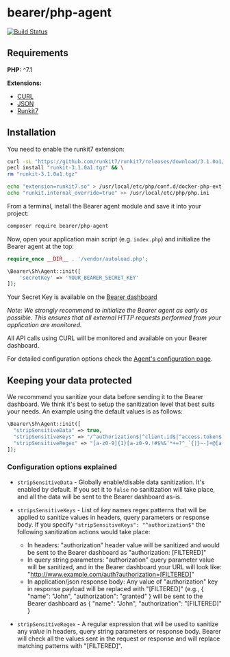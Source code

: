 # bearer/php-agent

[![Build Status](https://build.bearer.tech/api/badges/Bearer/php-agent/status.svg)](https://build.bearer.tech/Bearer/php-agent)

## Requirements

**PHP:** ^7.1

**Extensions:** 
- [CURL](https://www.php.net/manual/fr/book.curl.php)
- [JSON](https://www.php.net/book.json)
- [Runkit7](https://www.php.net/manual/fr/book.runkit7.php)

## Installation

You need to enable the runkit7 extension:

```bash
curl -sL "https://github.com/runkit7/runkit7/releases/download/3.1.0a1/runkit7-3.1.0a1.tgz" > "runkit-3.1.0a1.tgz" && \
pecl install "runkit-3.1.0a1.tgz" && \
rm "runkit-3.1.0a1.tgz"

echo "extension=runkit7.so" > /usr/local/etc/php/conf.d/docker-php-ext-runkit.ini
echo "runkit.internal_override=true" >> /usr/local/etc/php/php.ini
```

From a terminal, install the Bearer agent module and save it into your project:

```bash
composer require bearer/php-agent
```

Now, open your application main script (e.g. `index.php`) and initialize the Bearer agent at the top:

```php
require_once __DIR__ . '/vendor/autoload.php';

\Bearer\Sh\Agent::init([
    'secretKey' => 'YOUR_BEARER_SECRET_KEY'
]);
```

Your Secret Key is available on the [Bearer dashboard](https://app.bearer.sh/keys)

_Note: We strongly recommend to initialize the Bearer agent as early as possible. This ensures that all external HTTP requests performed from your application are monitored._

All API calls using CURL will be monitored and available on your Bearer dashboard.

For detailed configuration options check the [Agent's configuration page](https://php.docs.bearer.sh/).

## Keeping your data protected

We recommend you sanitize your data before sending it to the Bearer dashboard.
We think it's best to setup the sanitization level that best suits your needs.
An example using the default values is as follows:

```php
\Bearer\Sh\Agent::init([
  "stripSensitiveData" => true,
  "stripSensitiveKeys" => "/^authorization$|^client.id$|^access.token$|^client.secret$/i",
  "stripSensitiveRegex" => "[a-z0-9]{1}[a-z0-9.!#$%&’*+=?^_`{|}~-]+@[a-z0-9-]+(?:\\.[a-z0-9-]+)*"
]);
```

### Configuration options explained

- `stripSensitiveData` - Globally enable/disable data sanitization. It's enabled by default. If you set it to `false` no sanitization will take place, and all the data will be sent to the Bearer dashboard as-is.
- `stripsSensitiveKeys` - List of _key_ names regex patterns that will be applied to sanitize values in headers, query parameters or response body. If you specify `"stripSensitiveKeys": "^authorization$"` the following sanitization actions would take place:

  - In headers: "authorization" header value will be sanitized and would be sent to the Bearer dashboard as "authorization: [FILTERED]"
  - In query string parameters: "authorization" query parameter value will be sanitized, and in the Bearer dashboard your URL will look like: "http://www.example.com/auth?authorization=[FILTERED]"
  - In application/json response body: Any value of "authorization" key in response payload will be replaced with "[FILTERED]" (e.g., { "name": "John", "authorization": "granted" } will be sent to the Bearer dashboard as { "name": "John", "authorization": "[FILTERED]" }

- `stripSensitiveRegex` - A regular expression that will be used to sanitize any _value_ in headers, query string parameters or response body. Bearer will check all the values sent in the request or response and will replace matching patterns with "[FILTERED]".
